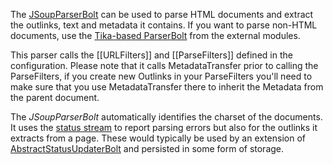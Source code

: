 The [JSoupParserBolt](https://github.com/DigitalPebble/storm-crawler/blob/master/core/src/main/java/com/digitalpebble/storm/crawler/bolt/JSoupParserBolt.java) can be used to parse HTML documents and extract the outlinks, text and metadata it contains. If you want to parse non-HTML documents, use the [Tika-based ParserBolt](https://github.com/DigitalPebble/storm-crawler/tree/master/external/src/main/java/com/digitalpebble/storm/crawler/tika) from the external modules.

This parser calls the [[URLFilters]] and [[ParseFilters]] defined in the configuration. Please note that it calls MetadataTransfer prior to calling the ParseFilters, if you create new Outlinks in your ParseFilters you'll need to make sure that you use MetadataTransfer there to inherit the Metadata from the parent document.

The *JSoupParserBolt* automatically identifies the charset of the documents. It uses the [status stream](statusStream) to report parsing errors but also for the outlinks it extracts from a page. These would typically be used by an extension of [AbstractStatusUpdaterBolt](https://github.com/DigitalPebble/storm-crawler/blob/master/core/src/main/java/com/digitalpebble/storm/crawler/persistence/AbstractStatusUpdaterBolt.java) and persisted in some form of storage.
